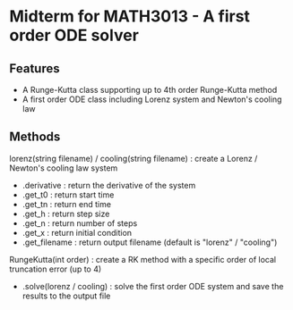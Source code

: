 # Midterm for MATH3013 - A first order ODE solver

## Features
* A Runge-Kutta class supporting up to 4th order Runge-Kutta method
* A first order ODE class including Lorenz system and Newton's cooling law

## Methods
lorenz(string filename) / cooling(string filename) : create a Lorenz / Newton's cooling law system
* .derivative : return the derivative of the system
* .get_t0 : return start time
* .get_tn : return end time
* .get_h : return step size
* .get_n : return number of steps
* .get_x : return initial condition
* .get_filename : return output filename (default is "lorenz" / "cooling")

RungeKutta(int order) : create a RK method with a specific order of local truncation error (up to 4)
* .solve(lorenz / cooling) : solve the first order ODE system and save the results to the output file